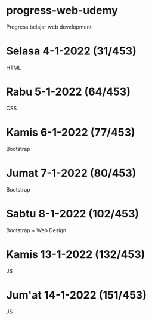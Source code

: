 # progress-web-udemy
Progress belajar web development

# Selasa 4-1-2022 (31/453)
HTML
# Rabu 5-1-2022 (64/453)
CSS
# Kamis 6-1-2022 (77/453)
Bootstrap
# Jumat 7-1-2022 (80/453)
Bootstrap
# Sabtu 8-1-2022 (102/453)
Bootstrap + Web Design
# Kamis 13-1-2022 (132/453)
JS
# Jum'at 14-1-2022 (151/453)
JS
